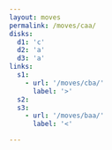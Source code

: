 ```yaml
---
layout: moves
permalink: /moves/caa/
disks:
  d1: 'c'
  d2: 'a'
  d3: 'a'
links:
  s1:
    - url: '/moves/cba/'
      label: '>'
  s2:
  s3:
    - url: '/moves/baa/'
      label: '<'

---
```

